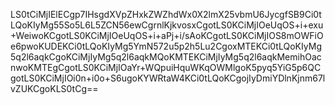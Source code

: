 LS0tCiMjIElECgp7IHsgdXVpZHxkZWZhdWx0X2lmX25vbmU6JycgfSB9Ci0tLQoKIyMg55So5L6L5ZCN56ewCgrnlKjkvosxCgotLS0KCiMjIOeUqOS+i+exu+WeiwoKCgotLS0KCiMjIOeUqOS+i+aPj+i/sAoKCgotLS0KCiMjIOS8mOWFiOe6pwoKUDEKCi0tLQoKIyMg5YmN572u5p2h5Lu2CgoxMTEKCi0tLQoKIyMg5q2l6aqkCgoKCiMjIyMg5q2l6aqkMQoKMTEKCiMjIyMg5q2l6aqkMemihOacnwoKMTEgCgotLS0KCiMjIOaYr+WQpuiHquWKqOWMlgoK5pyq5YiG5p6QCgotLS0KCiMjIOi0n+i0o+S6ugoKYWRtaW4KCi0tLQoKCgojIyDmiYDlnKjnm67lvZUKCgoKLS0tCg==